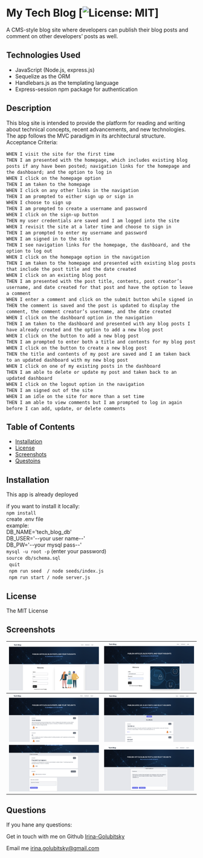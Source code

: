 # My Tech Blog [![License: MIT](https://img.shields.io/badge/License-MIT-yellow.svg)]

A CMS-style blog site where developers can publish their blog posts and comment on other developers’ posts as well. 

## Technologies Used

* JavaScript (Node.js, express.js)
* Sequelize as the ORM
* Handlebars.js as the templating language
* Express-session npm package for authentication

## Description 

This blog site is intended to provide the platform for reading and writing about technical concepts, recent advancements, and new technologies. The app follows the MVC paradigm in its architectural structure. Acceptance Criteria:

```
WHEN I visit the site for the first time
THEN I am presented with the homepage, which includes existing blog posts if any have been posted; navigation links for the homepage and the dashboard; and the option to log in
WHEN I click on the homepage option
THEN I am taken to the homepage
WHEN I click on any other links in the navigation
THEN I am prompted to either sign up or sign in
WHEN I choose to sign up
THEN I am prompted to create a username and password
WHEN I click on the sign-up button
THEN my user credentials are saved and I am logged into the site
WHEN I revisit the site at a later time and choose to sign in
THEN I am prompted to enter my username and password
WHEN I am signed in to the site
THEN I see navigation links for the homepage, the dashboard, and the option to log out
WHEN I click on the homepage option in the navigation
THEN I am taken to the homepage and presented with existing blog posts that include the post title and the date created
WHEN I click on an existing blog post
THEN I am presented with the post title, contents, post creator’s username, and date created for that post and have the option to leave a comment
WHEN I enter a comment and click on the submit button while signed in
THEN the comment is saved and the post is updated to display the comment, the comment creator’s username, and the date created
WHEN I click on the dashboard option in the navigation
THEN I am taken to the dashboard and presented with any blog posts I have already created and the option to add a new blog post
WHEN I click on the button to add a new blog post
THEN I am prompted to enter both a title and contents for my blog post
WHEN I click on the button to create a new blog post
THEN the title and contents of my post are saved and I am taken back to an updated dashboard with my new blog post
WHEN I click on one of my existing posts in the dashboard
THEN I am able to delete or update my post and taken back to an updated dashboard
WHEN I click on the logout option in the navigation
THEN I am signed out of the site
WHEN I am idle on the site for more than a set time
THEN I am able to view comments but I am prompted to log in again before I can add, update, or delete comments
```

## Table of Contents 
- [Installation](#installation)
- [License](#license)
- [Screenshots](#screenshot)
- [Questoins](#questions)
  
## Installation 

This app is already deployed 

if you want to install it locally:               
` npm install `  
create .env file  
example:  
DB_NAME='tech_blog_db'  
DB_USER='--your user name--'   
DB_PW='--your mysql pass--'   
` mysql -u root -p ` (enter your password)  
` source db/schema.sql `  
` quit`  
` npm run seed  / node seeds/index.js`       
` npm run start / node server.js` 
  
## License 
  
  The MIT License


## Screenshots
  
|![alt text](public/img/sssign.png) | ![alt text](public/img/sslog.png)|
| :---: | :---: |
|![alt text](public/img/sshome.png) | ![alt text](public/img/ssdash.png)|
|![alt text](public/img/sscomment.png) | ![alt text](public/img/ssedit.png)|


   
## Questions
  If you hane any questions:
  
  Get in touch with me on Github [Irina-Golubitsky](https://github.com/Irina-Golubitsky)
  
  Email me irina.golubitsky@gmail.com
